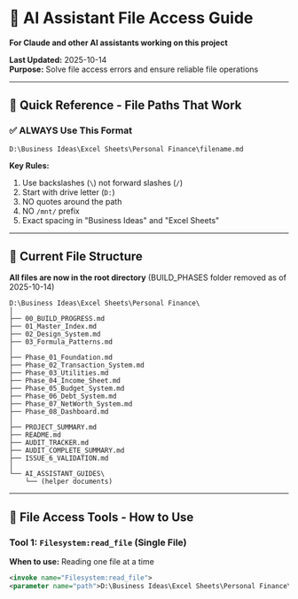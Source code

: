# 🤖 AI Assistant File Access Guide
**For Claude and other AI assistants working on this project**

**Last Updated:** 2025-10-14  
**Purpose:** Solve file access errors and ensure reliable file operations

---

## 🎯 Quick Reference - File Paths That Work

### ✅ ALWAYS Use This Format
```
D:\Business Ideas\Excel Sheets\Personal Finance\filename.md
```

**Key Rules:**
1. Use backslashes (`\`) not forward slashes (`/`)
2. Start with drive letter (`D:`)
3. NO quotes around the path
4. NO `/mnt/` prefix
5. Exact spacing in "Business Ideas" and "Excel Sheets"

---

## 📂 Current File Structure

**All files are now in the root directory** (BUILD_PHASES folder removed as of 2025-10-14)

```
D:\Business Ideas\Excel Sheets\Personal Finance\
│
├── 00_BUILD_PROGRESS.md
├── 01_Master_Index.md
├── 02_Design_System.md
├── 03_Formula_Patterns.md
│
├── Phase_01_Foundation.md
├── Phase_02_Transaction_System.md
├── Phase_03_Utilities.md
├── Phase_04_Income_Sheet.md
├── Phase_05_Budget_System.md
├── Phase_06_Debt_System.md
├── Phase_07_NetWorth_System.md
├── Phase_08_Dashboard.md
│
├── PROJECT_SUMMARY.md
├── README.md
├── AUDIT_TRACKER.md
├── AUDIT_COMPLETE_SUMMARY.md
├── ISSUE_6_VALIDATION.md
│
└── AI_ASSISTANT_GUIDES\
    └── (helper documents)
```

---

## 🔧 File Access Tools - How to Use

### Tool 1: `Filesystem:read_file` (Single File)

**When to use:** Reading one file at a time

```xml
<invoke name="Filesystem:read_file">
<parameter name="path">D:\Business Ideas\Excel Sheets\Personal Finance\Phase_01_Foundation.md